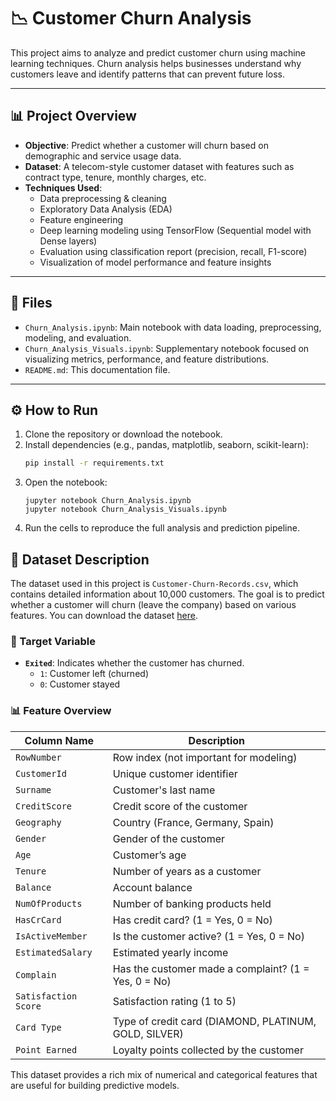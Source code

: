 # 📉 Customer Churn Analysis

This project aims to analyze and predict customer churn using machine learning techniques. Churn analysis helps businesses understand why customers leave and identify patterns that can prevent future loss.

---

## 📊 Project Overview

- **Objective**: Predict whether a customer will churn based on demographic and service usage data.
- **Dataset**: A telecom-style customer dataset with features such as contract type, tenure, monthly charges, etc.
- **Techniques Used**:
  - Data preprocessing & cleaning
  - Exploratory Data Analysis (EDA)
  - Feature engineering
  - Deep learning modeling using TensorFlow (Sequential model with Dense layers)
  - Evaluation using classification report (precision, recall, F1-score)
  - Visualization of model performance and feature insights

---

## 📁 Files

- `Churn_Analysis.ipynb`: Main notebook with data loading, preprocessing, modeling, and evaluation.
- `Churn_Analysis_Visuals.ipynb`: Supplementary notebook focused on visualizing metrics, performance, and feature distributions.
- `README.md`: This documentation file.

---

## ⚙️ How to Run

1. Clone the repository or download the notebook.
2. Install dependencies (e.g., pandas, matplotlib, seaborn, scikit-learn):
   ```bash
   pip install -r requirements.txt
   ```
3. Open the notebook:
   ```
   jupyter notebook Churn_Analysis.ipynb
   jupyter notebook Churn_Analysis_Visuals.ipynb
   ```
5. Run the cells to reproduce the full analysis and prediction pipeline.

## 📂 Dataset Description

The dataset used in this project is `Customer-Churn-Records.csv`, which contains detailed information about 10,000 customers. The goal is to predict whether a customer will churn (leave the company) based on various features. You can download the dataset [here](https://example.com/dataset.zip).

### 🔑 Target Variable
- **`Exited`**: Indicates whether the customer has churned.  
  - `1`: Customer left (churned)  
  - `0`: Customer stayed

### 📊 Feature Overview

| Column Name           | Description |
|-----------------------|-------------|
| `RowNumber`           | Row index (not important for modeling) |
| `CustomerId`          | Unique customer identifier |
| `Surname`             | Customer's last name |
| `CreditScore`         | Credit score of the customer |
| `Geography`           | Country (France, Germany, Spain) |
| `Gender`              | Gender of the customer |
| `Age`                 | Customer’s age |
| `Tenure`              | Number of years as a customer |
| `Balance`             | Account balance |
| `NumOfProducts`       | Number of banking products held |
| `HasCrCard`           | Has credit card? (1 = Yes, 0 = No) |
| `IsActiveMember`      | Is the customer active? (1 = Yes, 0 = No) |
| `EstimatedSalary`     | Estimated yearly income |
| `Complain`            | Has the customer made a complaint? (1 = Yes, 0 = No) |
| `Satisfaction Score`  | Satisfaction rating (1 to 5) |
| `Card Type`           | Type of credit card (DIAMOND, PLATINUM, GOLD, SILVER) |
| `Point Earned`        | Loyalty points collected by the customer |

This dataset provides a rich mix of numerical and categorical features that are useful for building predictive models.

